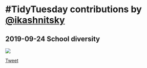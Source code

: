 # #TidyTuesday contributions by [@ikashnitsky](https://twitter.com/ikashnitsky)

## 2019-09-24 School diversity

[![][sdiv]][sdiv]

[sdiv]: /2019-09-24-school-diversity/tidytuesday-ikashnitsky-school-diversity.png

[Tweet](https://twitter.com/ikashnitsky/status/1176625617527287809)